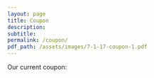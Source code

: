 ```yaml
---
layout: page
title: Coupon
description:
subtitle:
permalink: /coupon/
pdf_path: /assets/images/7-1-17-coupon-1.pdf
---
```



Our current coupon: